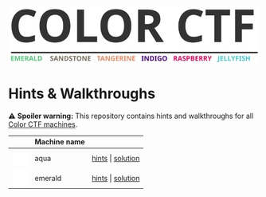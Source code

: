 ![COLOR CTF](logo/logo.svg)

# Hints & Walkthroughs

⚠️ **Spoiler warning:** This repository contains hints and walkthroughs for all [Color CTF machines](https://github.com/bsamtleben/color-ctf).

| | Machine name | |
| --- | --- | --- |
| ![aqua](logo/icons/aqua.svg) | aqua | [hints](hints/aqua.md) \| [solution](solutions/aqua.md) |
| ![emerald](logo/icons/emerald.svg) | emerald | [hints](hints/emerald.md) \| [solution](solutions/emerald.md) |
